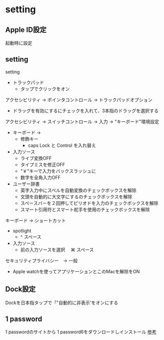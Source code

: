 # setting

## Apple ID設定

起動時に設定

## setting

setting 

* トラックパッド
  * タップでクリックをオン

アクセシビリティ -> ポインタコントロール -> トラックパッドオプション

* ドラッグを有効にするにチェックを入れて、3本指のドラッグを選択する

アクセシビリティ -> スイッチコントロール -> 入力 -> "キーボード"環境設定

* キーボード ->
  * 修飾キー
    * caps Lock と Control を入れ替え
* 入力ソース
  * ライブ変換OFF
  * タイプミスを修正OFF
  * "￥"キーで入力をバックスラッシュに
  * 数字を全角入力OFF
* ユーザー辞書
  * 英字入力中にスペルを自動変換のチェックボックスを解除
  * 文頭を自動的に大文字にするのチェックボックスを解除
  * スペースバーを２回押してピリオドを入力のチェックボックスを解除
  * スマート引用符とスマート舵手を使用のチェックボックスを解除

キーボード -> ショートカット

* spotlight
  * ^ スペース
* 入力ソース
  * 前の入力ソースを選択　 ⌘ スペース

セキュリティプライバシー　→ 一般
* Apple watchを使ってアプリケーションとこのMacを解除をON

## Dock設定

Dockを日本指タップで「"自動的に非表示'をオンにする

## 1 password

1 passwordのサイトから 1 password6をダウンロードしインストール
[参考](https://masamichi.me/development/2019/08/11/1password-downgrade.html)


